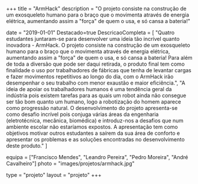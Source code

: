 +++
title = "ArmHack"
description = "O projeto consiste na construção de um exosqueleto humano para o braço que o movimenta através de energia elétrica, aumentando assim a \"força\" de quem o usa, e só cansa a bateria!"

date = "2019-01-01"
Destacado=true
DescricaoCompleta = [
    "Quatro estudantes juntaram-se para desenvolver uma ideia tão incrível quanto inovadora - ArmHack. O projeto consiste na construção de um exosqueleto humano para o braço que o movimenta através de energia elétrica, aumentando assim a \"força\" de quem o usa, e só cansa a bateria! Para além de toda a diversão que pode ser daqui retirada, o produto final tem como finalidade o uso por trabalhadores de fábricas que tenha de levantar cargas e fazer movimentos repetitivos ao longo do dia, com o ArmHack irão desempenhar o seu trabalho com menor exaustão e maior eficiência.",
    "A ideia de apoiar os trabalhadores humanos é uma tendência geral da indústria pois existem tarefas para as quais um robot ainda não consegue ser tão bom quanto um humano, logo a robotização do homem aparece como progressão natural. O desenvolvimento do projeto apresenta-se como desafio incrível pois conjuga várias áreas da engenharia (eletrotécnica, mecânica, biomédica) e introduz-nos a desafios que num ambiente escolar não estaríamos expostos. A apresentação tem como objetivos motivar outros estudantes a saírem da sua área de conforto e apresentar os problemas e as soluções encontradas no desenvolvimento deste produto."
]

equipa = ["Francisco Mendes",
    "Leandro Pereira",
    "Pedro Moreira",
    "André Cavalheiro"]
photo = "images/projetos/armhack.jpg"

type = "projeto"
layout = "projeto"
+++

